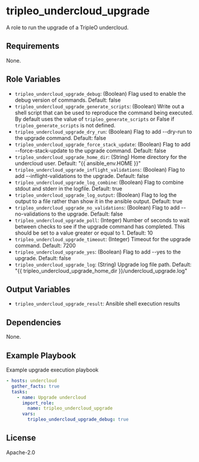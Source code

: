 tripleo_undercloud_upgrade
==========================

A role to run the upgrade of a TripleO undercloud.

Requirements
------------

None.

Role Variables
--------------

* `tripleo_undercloud_upgrade_debug`: (Boolean) Flag used to enable the debug version of commands. Default: false
* `tripleo_undercloud_upgrade_generate_scripts`: (Boolean) Write out a shell script that can be used to reproduce the command being executed. By default uses the value of `tripleo_generate_scripts` or False if `tripleo_generate_scripts` is not defined.
* `tripleo_undercloud_upgrade_dry_run`: (Boolean) Flag to add --dry-run to the upgrade command. Default: false
* `tripleo_undercloud_upgrade_force_stack_update`: (Boolean) Flag to add --force-stack-update to the upgrade command. Default: false
* `tripleo_undercloud_upgrade_home_dir`: (String) Home directory for the undercloud user. Default: "{{ ansible_env.HOME }}"
* `tripleo_undercloud_upgrade_inflight_validations`: (Boolean) Flag to add --inflight-validations to the upgrade. Default: false
* `tripleo_undercloud_upgrade_log_combine`: (Boolean) Flag to combine stdout and stderr in the logfile. Default: true
* `tripleo_undercloud_upgrade_log_output`: (Boolean) Flag to log the output to a file rather than show it in the ansible output. Default: true
* `tripleo_undercloud_upgrade_no_validations`: (Boolean) Flag to add --no-validations to the upgrade. Default: false
* `tripleo_undercloud_upgrade_poll`: (Integer) Number of seconds to wait between checks to see if the upgrade command has completed. This should be set to a value greater or equal to 1. Default: 10
* `tripleo_undercloud_upgrade_timeout`: (Integer) Timeout for the upgrade command. Default: 7200
* `tripleo_undercloud_upgrade_yes`: (Boolean) Flag to add --yes to the upgrade. Default: false
* `tripleo_undercloud_upgrade_log`: (String) Upgrade log file path. Default: "{{ tripleo_undercloud_upgrade_home_dir }}/undercloud_upgrade.log"

Output Variables
----------------

* `tripleo_undercloud_upgrade_result`: Ansible shell execution results

Dependencies
------------

None.

Example Playbook
----------------

Example upgrade execution playbook

```yaml
- hosts: undercloud
  gather_facts: true
  tasks:
    - name: Upgrade undercloud
      import_role:
        name: tripleo_undercloud_upgrade
      vars:
        tripleo_undercloud_upgrade_debug: true
```

License
-------

Apache-2.0
